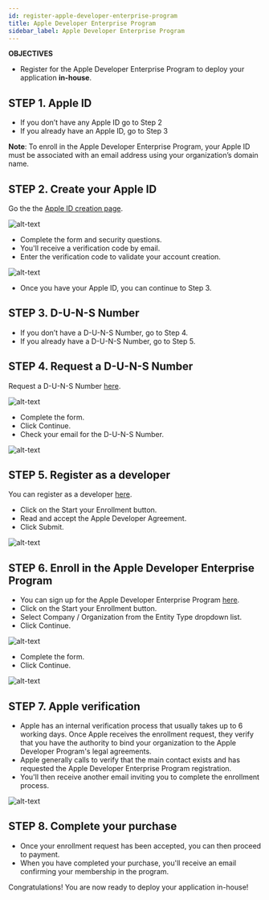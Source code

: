 ```yaml
---
id: register-apple-developer-enterprise-program
title: Apple Developer Enterprise Program
sidebar_label: Apple Developer Enterprise Program
---
```


<div class = "objectives">
<b>OBJECTIVES</b>

* Register for the Apple Developer Enterprise Program to deploy your application <b>in-house</b>.
</div>

## STEP 1. Apple ID

* If you don’t have any Apple ID go to Step 2
* If you already have an Apple ID, go to Step 3
 

<b>Note</b>: To enroll in the Apple Developer Enterprise Program, your Apple ID must be associated with an email address using your organization’s domain name.

 

## STEP 2. Create your Apple ID

Go the the [Apple ID creation page](https://appleid.apple.com/).

![alt-text](assets/deploy-in-house/Apple-ID-Creation-Page-4D-for-iOS.png)

* Complete the form and security questions.
* You'll receive a verification code by email.
* Enter the verification code to validate your account creation.

![alt-text](assets/deploy-in-house/Register-developer-program-4D-for-iOS.png)

* Once you have your Apple ID, you can continue to Step 3.

## STEP 3. D-U-N-S Number

* If you don’t have a D-U-N-S Number, go to Step 4.
* If you already have a D-U-N-S Number, go to Step 5.

## STEP 4. Request a D-U-N-S Number

Request a D-U-N-S Number [here](https://developer.apple.com/enroll/duns-lookup/#/search).

![alt-text](assets/deploy-in-house/DUNS-Number-Organization-4D-for-iOS.png)

* Complete the form.
* Click Continue.
* Check your email for the D-U-N-S Number.

![alt-text](assets/deploy-in-house/DUNS-Number-Apple-Mail_4D-for-iOS.png)

## STEP 5. Register as a developer

You can register as a developer [here](https://developer.apple.com/programs/enterprise/enroll/).
* Click on the Start your Enrollment button.
* Read and accept the Apple Developer Agreement. 
* Click Submit.

![alt-text](assets/deploy-in-house/Register-developer-4D-for-iOS.png)

## STEP 6. Enroll in the Apple Developer Enterprise Program

* You can sign up for the Apple Developer Enterprise Program [here](https://developer.apple.com/enroll/enterprise/). 
* Click on the Start your Enrollment button.
* Select Company / Organization from the Entity Type dropdown list.
* Click Continue.

![alt-text](assets/deploy-in-house/Apple-Developer-Enterprise-Program-4D-for-iOS.png)

* Complete the form. 
* Click Continue.

![alt-text](assets/deploy-in-house/Apple-Developer-Enterprise-Program-Enrollment-4D-for-iOS.png)

## STEP 7. Apple verification

* Apple has an internal verification process that usually takes up to 6 working days. Once Apple receives the enrollment request, they verify that you have the authority to bind your organization to the Apple Developer Program's legal agreements.
* Apple generally calls to verify that the main contact exists and has requested the Apple Developer Enterprise Program registration.
* You'll then receive another email inviting you to complete the enrollment process.

![alt-text](assets/deploy-in-house/Confirmation-email-Organisations-4D-for-iOS.png)

## STEP 8. Complete your purchase

* Once your enrollment request has been accepted, you can then proceed to payment.
* When you have completed your purchase, you'll receive an email confirming your membership in the program.
 

Congratulations! You are now ready to deploy your application in-house!
